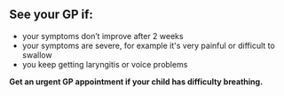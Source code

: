 ## See your GP if:

- your symptoms don’t improve after 2 weeks
- your symptoms are severe, for example it's very painful or difficult to swallow
- you keep getting laryngitis or voice problems

**Get an urgent GP appointment if your child has difficulty breathing.**
